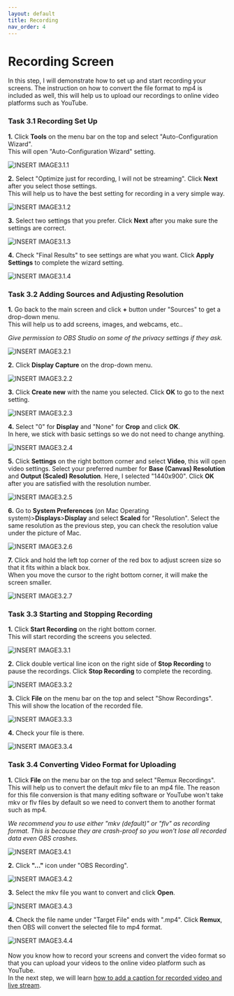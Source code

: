 ```yaml
---
layout: default
title: Recording
nav_order: 4
---
```


# Recording Screen 

In this step, I will demonstrate how to set up and start recording your screens. The instruction on how to convert the file format to mp4 is included as well, this will help us to upload our recordings to online video platforms such as YouTube. 


### Task 3.1 Recording Set Up 

**1.** Click **Tools** on the menu bar on the top and select "Auto-Configuration Wizard". 
\
This will open "Auto-Configuration Wizard" setting.

![_INSERT IMAGE3.1.1_](https://github.com/kailinwei/using-OBS/blob/gh-pages/assets/images/task3.1.1.png?raw=true "Auto-Config Wizard") 

**2.** Select "Optimize just for recording, I will not be streaming". Click **Next** after you select those settings. 
\
This will help us to have the best setting for recording in a very simple way. 

![_INSERT IMAGE3.1.2_](https://github.com/kailinwei/using-OBS/blob/gh-pages/assets/images/task3.1.2.png?raw=true "Usage Info") 

**3.** Select two settings that you prefer. Click **Next** after you make sure the settings are correct. 

![_INSERT IMAGE3.1.3_](https://github.com/kailinwei/using-OBS/blob/gh-pages/assets/images/task3.1.3.png?raw=true "Video Setting")

**4.** Check "Final Results" to see settings are what you want. Click **Apply Settings** to complete the wizard setting. 

![_INSERT IMAGE3.1.4_](https://github.com/kailinwei/using-OBS/blob/gh-pages/assets/images/task3.1.4.png?raw=true "Final Result") 

### Task 3.2 Adding Sources and Adjusting Resolution

**1.** Go back to the main screen and click **+** button under "Sources" to get a drop-down menu. 
\
This will help us to add screens, images, and webcams, etc..

<em>Give permission to OBS Studio on some of the privacy settings if they ask.</em>

![_INSERT IMAGE3.2.1_](https://github.com/kailinwei/using-OBS/blob/gh-pages/assets/images/task3.2.1.png?raw=true "Add Source") 

**2.** Click **Display Capture** on the drop-down menu. 

![_INSERT IMAGE3.2.2_](https://github.com/kailinwei/using-OBS/blob/gh-pages/assets/images/task3.2.2.png?raw=true "Add Screen") 

**3.** Click **Create new** with the name you selected. Click **OK** to go to the next setting. 

![_INSERT IMAGE3.2.3_](https://github.com/kailinwei/using-OBS/blob/gh-pages/assets/images/task3.2.3.png?raw=true "Create New") 

**4.** Select "0" for **Display** and "None" for **Crop** and click **OK**. 
\
In here, we stick with basic settings so we do not need to change anything. 

![_INSERT IMAGE3.2.4_](https://github.com/kailinwei/using-OBS/blob/gh-pages/assets/images/task3.2.4.png?raw=true "Properties") 

**5.** Click **Settings** on the right bottom corner and select **Video**, this will open video settings. Select your preferred number for **Base (Canvas) Resolution** and **Output (Scaled) Resolution**. Here, I selected "1440x900". Click **OK** after you are satisfied with the resolution number. 

![_INSERT IMAGE3.2.5_](https://github.com/kailinwei/using-OBS/blob/gh-pages/assets/images/task3.2.5.png?raw=true "Video Setting") 

**6.** Go to **System Preferences** (on Mac Operating system)>**Displays**>**Display** and select **Scaled** for "Resolution". Select the same resolution as the previous step, you can check the resolution value under the picture of Mac. 

![_INSERT IMAGE3.2.6_](https://github.com/kailinwei/using-OBS/blob/gh-pages/assets/images/task3.2.6.png?raw=true "System Preference") 

**7.** Click and hold the left top corner of the red box to adjust screen size so that it fits within a black box. 
\
When you move the cursor to the right bottom corner, it will make the screen smaller. 

![_INSERT IMAGE3.2.7_](https://github.com/kailinwei/using-OBS/blob/gh-pages/assets/images/task3.2.7.png?raw=true "Adjust Screen Size") 

### Task 3.3 Starting and Stopping  Recording 

**1.** Click **Start Recording** on the right bottom corner. 
\
This will start recording the screens you selected. 

![_INSERT IMAGE3.3.1_](https://github.com/kailinwei/using-OBS/blob/gh-pages/assets/images/task3.3.1.png?raw=true "Start Recording") 

**2.** Click double vertical line icon on the right side of **Stop Recording** to pause the recordings. Click **Stop Recording** to complete the recording. 

![_INSERT IMAGE3.3.2_](https://github.com/kailinwei/using-OBS/blob/gh-pages/assets/images/task3.3.2.png?raw=true "Stop Recording") 


**3.** Click **File** on the menu bar on the top and select "Show Recordings". 
\
This will show the location of the recorded file. 

![_INSERT IMAGE3.3.3_](https://github.com/kailinwei/using-OBS/blob/gh-pages/assets/images/task3.3.3.png?raw=true "Show Recordings") 


**4.** Check your file is there. 

![_INSERT IMAGE3.3.4_](https://github.com/kailinwei/using-OBS/blob/gh-pages/assets/images/task3.3.4.png?raw=true "File location") 


### Task 3.4 Converting Video Format for Uploading

**1.** Click **File** on the menu bar on the top and select "Remux Recordings". 
\
This will help us to convert the default mkv file to an mp4 file. The reason for this file conversion is that many editing software or  YouTube won't take mkv or flv files by default so we need to convert them to another format such as mp4. 

<em>We recommend you to use either "mkv (default)" or "flv" as recording format. This is because they are crash-proof so you won't lose all recorded data even OBS crashes. </em>

![_INSERT IMAGE3.4.1_](https://github.com/kailinwei/using-OBS/blob/gh-pages/assets/images/task3.4.1.png?raw=true "Remux Recordings") 

**2.** Click **"..."** icon under "OBS Recording".

![_INSERT IMAGE3.4.2_](https://github.com/kailinwei/using-OBS/blob/gh-pages/assets/images/task3.4.2.png?raw=true "Remux Recordings") 

**3.** Select the mkv file you want to convert and click **Open**.

![_INSERT IMAGE3.4.3_](https://github.com/kailinwei/using-OBS/blob/gh-pages/assets/images/task3.4.3.png?raw=true "Select File") 

**4.** Check the file name under "Target File" ends with ".mp4". Click **Remux**, then OBS will convert the selected file to mp4 format.

![_INSERT IMAGE3.4.4_](https://github.com/kailinwei/using-OBS/blob/gh-pages/assets/images/task3.4.4.png?raw=true "Converting") 
\
\
Now you know how to record your screens and convert the video format so that you can upload your videos to the online video platform such as YouTube.
\
In the next step, we will learn [how to add a caption for recorded video and live stream](https://kailinwei.github.io/using-OBS/docs/caption/).
